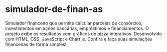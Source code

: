 # simulador-de-finan-as
Simulador financeiro que permite calcular parcelas de consórcios, investimentos em ações bancárias, empréstimos e financiamentos. O projeto exibe os resultados com gráficos de pizza interativos. Desenvolvido com HTML, CSS, JavaScript e Chart.js. Confira e faça suas simulações financeiras de forma simples!

